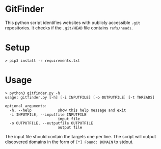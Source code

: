 # GitFinder

This python script identifies websites with publicly accessible `.git` repositories.
It checks if the `.git/HEAD` file contains `refs/heads`.

# Setup

```
> pip3 install -r requirements.txt
```

# Usage

```
> python3 gitfinder.py -h
usage: gitfinder.py [-h] [-i INPUTFILE] [-o OUTPUTFILE] [-t THREADS]

optional arguments:
  -h, --help            show this help message and exit
  -i INPUTFILE, --inputfile INPUTFILE
                        input file
  -o OUTPUTFILE, --outputfile OUTPUTFILE
                        output file
```

The input file should contain the targets one per line.
The script will output discovered domains in the form of `[*] Found: DOMAIN` to stdout.
